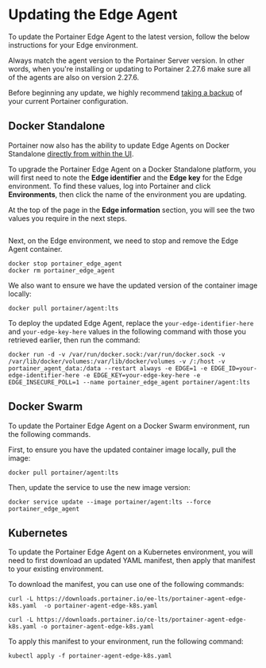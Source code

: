 # Updating the Edge Agent

To update the Portainer Edge Agent to the latest version, follow the below instructions for your Edge environment.


Always match the agent version to the Portainer Server version. In other words, when you're installing or updating to Portainer 2.27.6 make sure all of the agents are also on version 2.27.6.



Before beginning any update, we highly recommend [taking a backup](../../admin/settings/general.md#back-up-portainer) of your current Portainer configuration.


## Docker Standalone


Portainer now also has the ability to update Edge Agents on Docker Standalone [directly from within the UI](../../admin/environments/update.md).


To upgrade the Portainer Edge Agent on a Docker Standalone platform, you will first need to note the **Edge identifier** and the **Edge key** for the Edge environment. To find these values, log into Portainer and click **Environments**, then click the name of the environment you are updating.

At the top of the page in the **Edge information** section, you will see the two values you require in the next steps.

<figure><img src="..//assets/2.15-upgrade-edge-edgeinfo.png" alt=""><figcaption></figcaption></figure>

Next, on the Edge environment, we need to stop and remove the Edge Agent container.

```
docker stop portainer_edge_agent
docker rm portainer_edge_agent
```

We also want to ensure we have the updated version of the container image locally:

```
docker pull portainer/agent:lts
```

To deploy the updated Edge Agent, replace the `your-edge-identifier-here` and `your-edge-key-here` values in the following command with those you retrieved earlier, then run the command:

```
docker run -d -v /var/run/docker.sock:/var/run/docker.sock -v /var/lib/docker/volumes:/var/lib/docker/volumes -v /:/host -v portainer_agent_data:/data --restart always -e EDGE=1 -e EDGE_ID=your-edge-identifier-here -e EDGE_KEY=your-edge-key-here -e EDGE_INSECURE_POLL=1 --name portainer_edge_agent portainer/agent:lts
```

## Docker Swarm

To update the Portainer Edge Agent on a Docker Swarm environment, run the following commands.

First, to ensure you have the updated container image locally, pull the image:

```
docker pull portainer/agent:lts
```

Then, update the service to use the new image version:

```
docker service update --image portainer/agent:lts --force portainer_edge_agent 
```

## Kubernetes

To update the Portainer Edge Agent on a Kubernetes environment, you will need to first download an updated YAML manifest, then apply that manifest to your existing environment.

To download the manifest, you can use one of the following commands:



```
curl -L https://downloads.portainer.io/ee-lts/portainer-agent-edge-k8s.yaml  -o portainer-agent-edge-k8s.yaml
```



```
curl -L https://downloads.portainer.io/ce-lts/portainer-agent-edge-k8s.yaml -o portainer-agent-edge-k8s.yaml  
```



To apply this manifest to your environment, run the following command:

```
kubectl apply -f portainer-agent-edge-k8s.yaml
```
